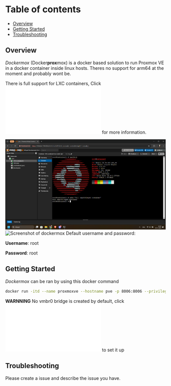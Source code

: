 # Table of contents
- [Overview](#overview)
- [Getting Started](#getting-started)
- [Troubleshooting](#troubleshooting)

## Overview
*Dockermox* (Docker**prox**mox) is a docker based solution to run Proxmox VE in a docker container inside linux hosts. Theres no support for arm64 at the moment and probably wont be.


There is full support for LXC containers, Click ![here](./lxc/main.md) for more information.

![Screenshot of dockermox](./showcase_container_1.png)
![Screenshot of dockermox](./image2.png)
Default username and password:

**Username**: root 

**Password**: root

## Getting Started
*Dockermox* can be ran by using this docker command
```bash
docker run -itd --name proxmoxve --hostname pve -p 8006:8006 --privileged rtedpro/proxmox:8.4.x
```

**WARNNING** No vmbr0 bridge is created by default, click ![here](./vmbr0/README.md) to set it up

## Troubleshooting
Please create a issue and describe the issue you have.
